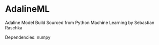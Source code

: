 # AdalineML

Adaline Model Build Sourced from Python Machine Learning by Sebastian Raschka 




Dependencies:
numpy
